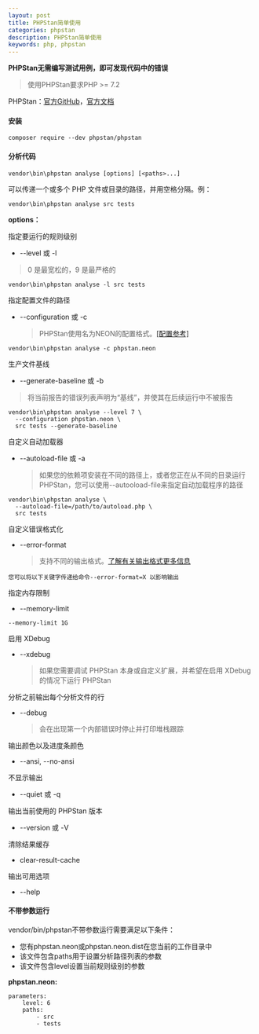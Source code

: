 ```yaml
---
layout: post
title: PHPStan简单使用
categories: phpstan
description: PHPStan简单使用
keywords: php, phpstan
---
```


**PHPStan无需编写测试用例，即可发现代码中的错误**

> 使用PHPStan要求PHP >= 7.2

PHPStan：[官方GitHub](https://github.com/phpstan/phpstan)，[官方文档](https://phpstan.org/)



#### 安装

```
composer require --dev phpstan/phpstan
```



#### 分析代码

```
vendor\bin\phpstan analyse [options] [<paths>...]
```

<paths>可以传递一个或多个 PHP 文件或目录的路径，并用空格分隔。例：

```
vendor\bin\phpstan analyse src tests
```

**options：**

指定要运行的规则级别

- --level 或 -l

> 0 是最宽松的，9 是最严格的

```
vendor\bin\phpstan analyse -l src tests
```

指定配置文件的路径

- --configuration 或 -c

  > PHPStan使用名为NEON的配置格式。[[配置参考]](https://phpstan.org/config-reference)

```
vendor\bin\phpstan analyse -c phpstan.neon
```

生产文件基线

-  --generate-baseline 或 -b

  > 将当前报告的错误列表声明为“基线”，并使其在后续运行中不被报告

```
vendor\bin\phpstan analyse --level 7 \
  --configuration phpstan.neon \
  src tests --generate-baseline
```

自定义自动加载器

- --autoload-file 或 -a

  > 如果您的依赖项安装在不同的路径上，或者您正在从不同的目录运行PHPStan，您可以使用--autooload-file来指定自动加载程序的路径

```
vendor\bin\phpstan analyse \
  --autoload-file=/path/to/autoload.php \
  src tests
```

自定义错误格式化

- --error-format

  > 支持不同的输出格式。[了解有关输出格式更多信息](https://phpstan.org/user-guide/output-format)

```
您可以将以下关键字传递给命令--error-format=X 以影响输出
```

指定内存限制

- --memory-limit

```
--memory-limit 1G
```

启用 XDebug

- --xdebug

  > 如果您需要调试 PHPStan 本身或自定义扩展，并希望在启用 XDebug 的情况下运行 PHPStan

分析之前输出每个分析文件的行

- --debug

  > 会在出现第一个内部错误时停止并打印堆栈跟踪

输出颜色以及进度条颜色

- --ansi, --no-ansi

不显示输出

- --quiet 或 -q

输出当前使用的 PHPStan 版本

- --version 或 -V

清除结果缓存

- clear-result-cache

输出可用选项

- --help



#### 不带参数运行

vendor/bin/phpstan不带参数运行需要满足以下条件：

- 您有phpstan.neon或phpstan.neon.dist在您当前的工作目录中
- 该文件包含paths用于设置分析路径列表的参数
- 该文件包含level设置当前规则级别的参数

**phpstan.neon:**

```
parameters:
	level: 6
	paths:
		- src
		- tests
```

